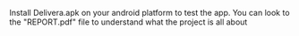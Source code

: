 Install Delivera.apk on your android platform to test the app.
You can look to the "REPORT.pdf" file to understand what the project is all about

